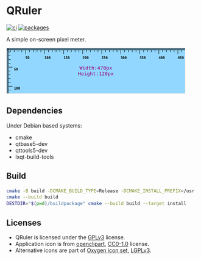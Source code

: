# QRuler

[![ci]](https://github.com/redtide/qruler/actions/workflows/build.yml)
[![packages]](https://repology.org/project/qruler/versions)

A simple on-screen pixel meter.

![Screenshot](screenshot.png)

## Dependencies

Under Debian based systems:

- cmake
- qtbase5-dev
- qttools5-dev
- lxqt-build-tools

## Build

```bash
cmake -B build -DCMAKE_BUILD_TYPE=Release -DCMAKE_INSTALL_PREFIX=/usr
cmake --build build
DESTDIR="$(pwd)/buildpackage" cmake --build build --target install
```

## Licenses

- QRuler is licensed under the [GPLv3] license.
- Application icon is from [openclipart], [CC0-1.0] license.
- Alternative icons are part of [Oxygen icon set], [LGPLv3].


[ci]:              https://github.com/redtide/qruler/actions/workflows/build.yml/badge.svg
[packages]:        https://repology.org/badge/latest-versions/qruler.svg?header=packages
[CC0-1.0]:         https://creativecommons.org/publicdomain/zero/1.0/
[GPLv3]:           LICENSE
[LGPLv3]:          resources/icons/COPYING
[openclipart]:     https://openclipart.org/
[Oxygen icon set]: https://github.com/KDE/oxygen-icons/

